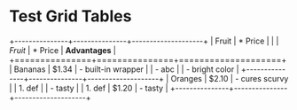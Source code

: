 # Test Grid Tables

+---------------+---------------+--------------------+
| Fruit         | * Price       |                    |
| *Fruit*       | * Price       | **Advantages**     |
+===============+===============+====================+
| Bananas       | $1.34         | - built-in wrapper |
| - abc         |               | - bright color     |
+---------------+---------------+--------------------+
| Oranges       | $2.10         | - cures scurvy     |
| 1. def        |               | - tasty            |
| 1. def        | $1.20         | - tasty            |
+---------------+---------------+--------------------+
